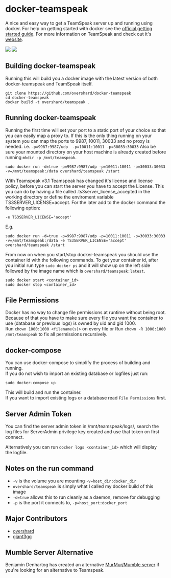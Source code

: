 
# docker-teamspeak

A nice and easy way to get a TeamSpeak server up and running using docker. For
help on getting started with docker see the [official getting started guide][0].
For more information on TeamSpeak and check out it's [website][1].

[![](https://images.microbadger.com/badges/version/bufanda/teamspeak:3.10.0.svg)](https://microbadger.com/images/bufanda/teamspeak:3.10.0 "Get your own version badge on microbadger.com")
[![](https://images.microbadger.com/badges/image/bufanda/teamspeak:3.10.0.svg)](https://microbadger.com/images/bufanda/teamspeak:3.10.0 "Get your own image badge on microbadger.com")

## Building docker-teamspeak

Running this will build you a docker image with the latest version of both
docker-teamspeak and TeamSpeak itself.

    git clone https://github.com/overshard/docker-teamspeak
    cd docker-teamspeak
    docker build -t overshard/teamspeak .


## Running docker-teamspeak

Running the first time will set your port to a static port of your choice so
that you can easily map a proxy to. If this is the only thing running on your
system you can map the ports to 9987, 10011, 30033 and no proxy is needed. i.e.
`-p=9987:9987/udp  -p=10011:10011 -p=30033:30033` Also be sure your mounted
directory on your host machine is already created before running
`mkdir -p /mnt/teamspeak`.

    sudo docker run -d=true -p=9987:9987/udp -p=10011:10011 -p=30033:30033 -v=/mnt/teamspeak:/data overshard/teamspeak /start

With Teamspeak v3.1 Teamspeak has changed it's license and license policy, before you can start the server you have to accept the License.
This you can do by having a file called .ts3server_license_accepted in the working directory or define the enviroment variable
TS3SERVER_LICENSE=accept. For the later add to the docker command the following option:

    -e TS3SERVER_LICENSE='accept'

E.g.

    sudo docker run -d=true -p=9987:9987/udp -p=10011:10011 -p=30033:30033 -v=/mnt/teamspeak:/data -e TS3SERVER_LICENSE='accept' overshard/teamspeak /start

From now on when you start/stop docker-teamspeak you should use the container id
with the following commands. To get your container id, after you initial run
type `sudo docker ps` and it will show up on the left side followed by the image
name which is `overshard/teamspeak:latest`.

    sudo docker start <container_id>
    sudo docker stop <container_id>

## File Permissions

Docker has no way to change file permissions at runtime without being root. Because of that you have to make sure every file you want the container to use (database or previous logs) is owned by uid and gid 1000.   
Run `chown 1000:1000 <filename(s)>` on every file or Run `chown -R 1000:1000 /mnt/teamspeak` to fix all permissions recursively.   

## docker-compose

You can use docker-compose to simplify the process of building and running.   
If you do not wish to import an existing database or logfiles just run:

    sudo docker-compose up
This will build and run the container.   
If you want to import existing logs or a database read `File Permissions` first.

## Server Admin Token

You can find the server admin token in /mnt/teamspeak/logs/, search the log
files for ServerAdmin privilege key created and use that token on first connect.

Alternatively you can run `docker logs <container_id>` which will display    
the logfile.


## Notes on the run command

 + `-v` is the volume you are mounting `-v=host_dir:docker_dir`
 + `overshard/teamspeak` is simply what I called my docker build of this image
 + `-d=true` allows this to run cleanly as a daemon, remove for debugging
 + `-p` is the port it connects to, `-p=host_port:docker_port`

## Major Contributors

 + [overshard][3]
 + [giant3gg][4]

## Mumble Server Alternative

Benjamin Denhartog has created an alternative [MurMur/Mumble server][2] if you're looking for an alternative to Teamspeak.

[0]: http://www.docker.io/gettingstarted/
[1]: http://teamspeak.com/
[2]: https://github.com/bddenhartog/docker-murmur
[3]: https://github.com/overshard
[4]: https://github.com/giant3gg
